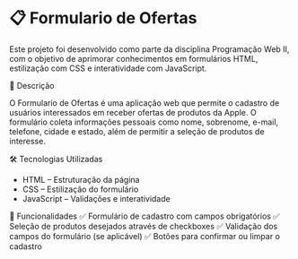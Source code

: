 # 📋 Formulario de Ofertas
Este projeto foi desenvolvido como parte da disciplina Programação Web II, com o objetivo de aprimorar conhecimentos em formulários HTML, estilização com CSS e interatividade com JavaScript.

📌 Descrição

O Formulario de Ofertas é uma aplicação web que permite o cadastro de usuários interessados em receber ofertas de produtos da Apple. O formulário coleta informações pessoais como nome, sobrenome, e-mail, telefone, cidade e estado, além de permitir a seleção de produtos de interesse.

🛠 Tecnologias Utilizadas

* HTML – Estruturação da página
* CSS – Estilização do formulário
* JavaScript – Validações e interatividade
  
🚀 Funcionalidades
✅ Formulário de cadastro com campos obrigatórios
✅ Seleção de produtos desejados através de checkboxes
✅ Validação dos campos do formulário (se aplicável)
✅ Botões para confirmar ou limpar o cadastro
